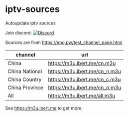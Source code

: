 # iptv-sources

Autoupdate iptv sources

Join discord: [![Discord](https://dcbadge.vercel.app/api/server/fvxebq8e)](https://discord.gg/fvxebq8e)

Sources are from <https://epg.pw/test_channel_page.html>

| channel        | url                             |
| -------------- | ------------------------------- |
| China | <https://m3u.ibert.me/cn.m3u> |
| China National | <https://m3u.ibert.me/cn_n.m3u> |
| China Country | <https://m3u.ibert.me/cn_c.m3u> |
| China Province | <https://m3u.ibert.me/cn_p.m3u> |
| All | <https://m3u.ibert.me/all.m3u> |

See <https://m3u.ibert.me> to get more.
